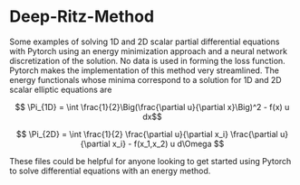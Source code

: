 # Deep-Ritz-Method

Some examples of solving 1D and 2D scalar partial differential equations with Pytorch using an energy minimization approach and a neural network discretization of the solution. No data is used in forming the loss function. Pytorch makes the implementation of this method very streamlined. The energy functionals whose minima correspond to a solution for 1D and 2D scalar elliptic equations are

$$ \Pi_{1D} = \int \frac{1}{2}\Big(\frac{\partial u}{\partial x}\Big)^2 - f(x) u dx$$

$$ \Pi_{2D} = \int \frac{1}{2} \frac{\partial u}{\partial x_i} \frac{\partial u}{\partial x_i} - f(x_1,x_2) u d\Omega $$ 

These files could be helpful for anyone looking to get started using Pytorch to solve differential equations with an energy method.
